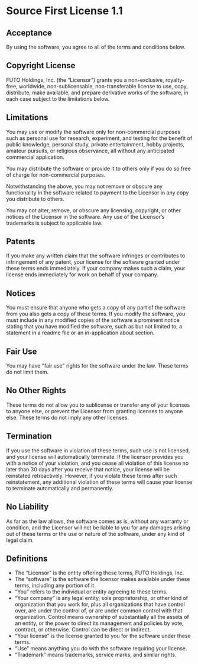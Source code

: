 # Source First License 1.1

## Acceptance

By using the software, you agree to all of the terms and conditions below.

## Copyright License

FUTO Holdings, Inc. (the “Licensor”) grants you a non-exclusive, royalty-free,
worldwide, non-sublicensable, non-transferable license to use, copy, distribute,
make available, and prepare derivative works of the software, in each case
subject to the limitations below.

## Limitations

You may use or modify the software only for non-commercial purposes such as
personal use for research, experiment, and testing for the benefit of public
knowledge, personal study, private entertainment, hobby projects, amateur
pursuits, or religious observance, all without any anticipated commercial
application.

You may distribute the software or provide it to others only if you do so free
of charge for non-commercial purposes.

Notwithstanding the above, you may not remove or obscure any functionality in
the software related to payment to the Licensor in any copy you distribute to
others.

You may not alter, remove, or obscure any licensing, copyright, or other notices
of the Licensor in the software. Any use of the Licensor’s trademarks is subject
to applicable law.

## Patents

If you make any written claim that the software infringes or contributes to
infringement of any patent, your license for the software granted under these
terms ends immediately. If your company makes such a claim, your license ends
immediately for work on behalf of your company.

## Notices

You must ensure that anyone who gets a copy of any part of the software from you
also gets a copy of these terms. If you modify the software, you must include in
any modified copies of the software a prominent notice stating that you have
modified the software, such as but not limited to, a statement in a readme file
or an in-application about section.

## Fair Use

You may have "fair use" rights for the software under the law. These terms do
not limit them.

## No Other Rights

These terms do not allow you to sublicense or transfer any of your licenses to
anyone else, or prevent the Licensor from granting licenses to anyone else.
These terms do not imply any other licenses.

## Termination

If you use the software in violation of these terms, such use is not licensed,
and your license will automatically terminate. If the licensor provides you with
a notice of your violation, and you cease all violation of this license no later
than 30 days after you receive that notice, your license will be reinstated
retroactively. However, if you violate these terms after such reinstatement, any
additional violation of these terms will cause your license to terminate
automatically and permanently.

## No Liability

As far as the law allows, the software comes as is, without any warranty or
condition, and the Licensor will not be liable to you for any damages arising
out of these terms or the use or nature of the software, under any kind of legal
claim.

## Definitions

- The “Licensor” is the entity offering these terms, FUTO Holdings, Inc.
- The “software” is the software the licensor makes available under these terms,
  including any portion of it.
- “You” refers to the individual or entity agreeing to these terms.
- “Your company” is any legal entity, sole proprietorship, or other kind of
  organization that you work for, plus all organizations that have control over,
  are under the control of, or are under common control with that organization.
  Control means ownership of substantially all the assets of an entity, or the
  power to direct its management and policies by vote, contract, or otherwise.
  Control can be direct or indirect.
- “Your license” is the license granted to you for the software under these
  terms.
- “Use” means anything you do with the software requiring your license.
- “Trademark” means trademarks, service marks, and similar rights.
